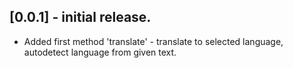 ## [0.0.1] - initial release.

* Added first method 'translate' - translate to selected language, autodetect language from given
  text.
